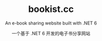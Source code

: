 <h1 align="center">bookist.cc</h1>

<div align="center">

An e-book sharing website built with .NET 6

一个基于 .NET 6 开发的电子书分享网站

</div>
